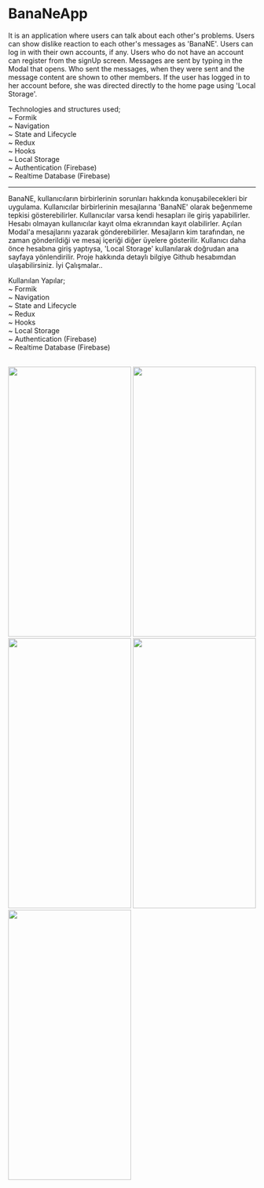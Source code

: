 # BanaNeApp

It is an application where users can talk about each other's problems.
Users can show dislike reaction to each other's messages as 'BanaNE'.
Users can log in with their own accounts, if any. 
Users who do not have an account can register from the signUp screen.
Messages are sent by typing in the Modal that opens.
Who sent the messages, when they were sent and the message content are shown to other members.
If the user has logged in to her account before, she was directed directly to the home page using 'Local Storage'.

Technologies and structures used;<br>
~ Formik<br>
~ Navigation <br>
~ State and Lifecycle<br>
~ Redux<br>
~ Hooks<br>
~ Local Storage<br>
~ Authentication (Firebase)<br>
~ Realtime Database (Firebase)<br>
*******************
BanaNE, kullanıcıların birbirlerinin sorunları hakkında konuşabilecekleri bir uygulama. Kullanıcılar birbirlerinin mesajlarına 'BanaNE' olarak beğenmeme tepkisi gösterebilirler. Kullanıcılar varsa kendi hesapları ile giriş yapabilirler. Hesabı olmayan kullanıcılar kayıt olma ekranından kayıt olabilirler. Açılan Modal'a mesajlarını yazarak gönderebilirler. Mesajların kim tarafından, ne zaman gönderildiği ve mesaj içeriği diğer üyelere gösterilir. Kullanıcı daha önce hesabına giriş yaptıysa, 'Local Storage' kullanılarak doğrudan ana sayfaya yönlendirilir. Proje hakkında detaylı bilgiye Github hesabımdan ulaşabilirsiniz. İyi Çalışmalar..<br>

Kullanılan Yapılar;<br>
~ Formik<br>
~ Navigation<br>
~ State and Lifecycle<br>
~ Redux<br>
~ Hooks<br>
~ Local Storage<br>
~ Authentication (Firebase)<br>
~ Realtime Database (Firebase)<br>
<br>
<p/><p/>
<img src="https://user-images.githubusercontent.com/77547205/190245275-8a6bb27e-e567-4992-976f-d197ed803221.png" height="550" width="250">
<img src="https://user-images.githubusercontent.com/77547205/190245278-0238477f-2b5c-4ee3-863c-5c1bb32fcc3c.png" height="550" width="250">
<img src="https://user-images.githubusercontent.com/77547205/190245273-132a5b52-0158-435a-82fc-50888da74051.png" height="550" width="250">
<img src="https://user-images.githubusercontent.com/77547205/190245281-941bb8d1-7299-4d9e-b5d1-66decff20099.png" height="550" width="250">
<img src="https://user-images.githubusercontent.com/77547205/190245284-03f8fd48-3f04-4a33-9ada-3381fbae4f2c.png" height="550" width="250">
